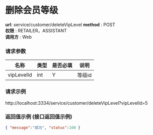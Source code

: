 删除会员等级
=======

**url**: service/customer/deleteVipLevel
**method** : POST  
**权限** : RETAILER，ASSISTANT  
**调用方** : Web

### 请求参数

|     名称  	 |  类型   | 是否必填  |             说明                                                   |
|------------|--------|----------|-------------------------------------------------------------------|
| vipLevelId     | int    | Y        | 等级id                                                         |                                                      |
### 请求示例
http://localhost:3334/service/customer/deleteVipLevel?vipLevelId=5
### 返回值示例 (接口返回值示例)

```json
{ "message":"成功", "status":100 }
```